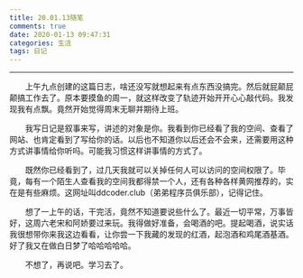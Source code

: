 ```yaml
---
title: 20.01.13随笔
comments: true
date: 2020-01-13 09:47:31
categories: 生活
tags: 日记
---
```


---

&emsp;&emsp;上午九点创建的这篇日志，啥还没写就想起来有点东西没搞完。然后就屁颠屁颠搞工作去了。原本要摸鱼的周一，就这样改变了轨迹开始开开心心敲代码。我发现我有点飘。竟然开始觉得周末无聊并期待上班。

&emsp;&emsp;我写日记是叙事来写，讲述的对象是你。我看到你已经看了我的空间、查看了网站、也肯定看到了写给你的话。以后也不知道你以后还会不会来，还需要用这种方式讲事情给你听吗。可能我习惯这样讲事情的方式了。

&emsp;&emsp;既然你已经看到了，过几天我就可以关掉任何人可以访问的空间权限了。毕竟，每有一个陌生人查看我的空间我都得禁一个人，还有各种各样黄网推荐的，实在是有些麻烦。这网址叫ddcoder.club（弟弟程序员俱乐部），记得记住。

&emsp;&emsp;想了一上午的话，干完活，竟然不知道要说些什么了。最近一切平常，万事皆好，这周六老宋和阿娇要过来玩。我得做好准备，会喝酒的吧。提起喝酒，说实话我很想带你来我这边看看，让你尝一下我藏的发现的红酒，起泡酒和鸡尾酒基酒。好了我又在做白日梦了哈哈哈哈哈。

&emsp;&emsp;不想了，再说吧。学习去了。
